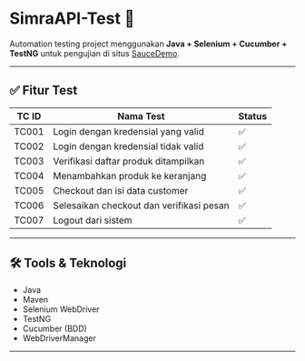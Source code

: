 # SimraAPI-Test 🚀

Automation testing project menggunakan **Java + Selenium + Cucumber + TestNG** untuk pengujian di situs [SauceDemo](https://www.saucedemo.com/v1/index.html).

---

## ✅ Fitur Test

| TC ID  | Nama Test                                  | Status |
|--------|--------------------------------------------|--------|
| TC001  | Login dengan kredensial yang valid         | ✅     |
| TC002  | Login dengan kredensial tidak valid        | ✅     |
| TC003  | Verifikasi daftar produk ditampilkan       | ✅     |
| TC004  | Menambahkan produk ke keranjang            | ✅     |
| TC005  | Checkout dan isi data customer             | ✅     |
| TC006  | Selesaikan checkout dan verifikasi pesan   | ✅     |
| TC007  | Logout dari sistem                         | ✅     |

---

## 🛠️ Tools & Teknologi

- Java
- Maven
- Selenium WebDriver
- TestNG
- Cucumber (BDD)
- WebDriverManager

---
